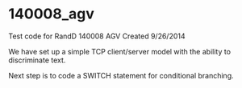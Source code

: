 140008_agv
==========

Test code for RandD 140008 AGV
Created 9/26/2014

We have set up a simple TCP client/server model with the ability to discriminate text.

Next step is to code a SWITCH statement for conditional branching.
